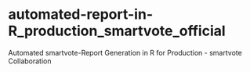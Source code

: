 # automated-report-in-R_production_smartvote_official
Automated smartvote-Report Generation in R for Production - smartvote Collaboration

